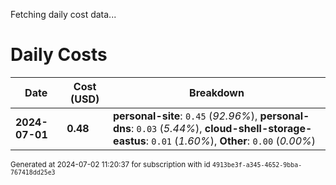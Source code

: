 Fetching daily cost data...
# Daily Costs

| Date | Cost (USD) | Breakdown |
|------|----------------|-----------|
| **2024-07-01** | **0.48** | **personal-site**: `0.45` (_92.96%_), **personal-dns**: `0.03` (_5.44%_), **cloud-shell-storage-eastus**: `0.01` (_1.60%_), **Other**: `0.00` (_0.00%_) |


<sup>Generated at 2024-07-02 11:20:37 for subscription with id `4913be3f-a345-4652-9bba-767418dd25e3`</sup>

